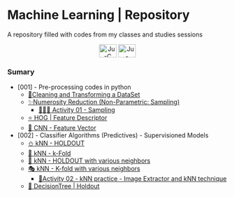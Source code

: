 # Machine Learning | Repository
A repository filled with codes from my classes and studies sessions

<div align="center">
<img align="center" alt="Ju-C" height="30" width="40" src="https://cdn.jsdelivr.net/gh/devicons/devicon/icons/python/python-original.svg">
<img align="center" alt="Ju-Java" height="30" width="40" src="https://cdn.jsdelivr.net/gh/devicons/devicon/icons/pandas/pandas-original.svg">

</div>

### Sumary
- [001] - Pre-processing codes in python
    - [🧼Cleaning and Transforming a DataSet](notebooks/001-PP_Limpeza&Transformação.ipynb)
    - [✨Numerosity Reduction (Non-Parametric: Sampling)](/notebooks/001-NumerosityReduction.ipynb)
        - [👩🏾‍💻 Activity 01 - Sampling](/notebooks/001_Activity_Pre_Processing_and_Sampling.ipynb)
    - [⭐ HOG | Feature Descriptor](notebooks/001_HOG.ipynb)
    - [🧠 CNN - Feature Vector](/notebooks/001-CNN_FeatureVector.ipynb)
- [002] - Classifier Algorithms (Predictives) - Supervisioned Models 
    - [⛄ kNN - HOLDOUT](/notebooks/002-kNN_holdout.ipynb)
    - [🚕 kNN - k-Fold](/notebooks/002-kNN_cv.ipynb)
    - [🎉 kNN - HOLDOUT with various neighbors](/notebooks/002-kNN_variousNeighbors_Holdout.ipynb)
    - [ 🎭  kNN - K-fold with various neighbors](/notebooks/002-kNN_variousNeighbors_k-FOLD.ipynb)
        - [🎯Activity 02 - kNN practice - Image Extractor and kNN technique](/notebooks/002-kNN_practice.ipynb)
    - [🌲 DecisionTree | Holdout](/notebooks/002-DecisionTreeClassifier.ipynb)

